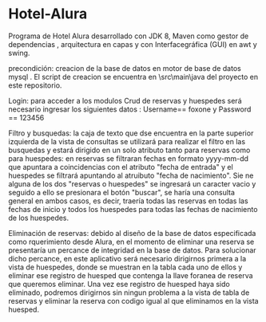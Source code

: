 # Hotel-Alura


Programa  de Hotel Alura desarrollado  con JDK 8, Maven como gestor de dependencias , arquitectura en capas y  con Interfacegráfica (GUI) en awt y swing.


precondición: creacion de la base de datos  en motor de base de datos mysql . El script de creacion se encuentra en \src\main\java  del proyecto en este repositorio.


Login: para acceder a los modulos Crud de reservas  y huespedes será necesario ingresar los siguientes datos : Username== foxone y Password == 123456


Filtro y busquedas:  la caja de texto  que dse encuentra en la parte superior izquierda de la vista de  consultas  se  utilizará para realizar el  filtro  en las busquedas   y estará dirigido en un solo atributo  tanto  para reservas como para huespedes: 
en reservas se filtraran fechas en formato yyyy-mm-dd que apuntara a coincidencias con  el atributo "fecha de entrada" y el huespedes se filtrará apuntando al 
atruibuto "fecha de nacimiento". Sie ne alguna de  los dos "reservas o  huespedes" se ingresará  un caracter vacio  y seguido a ello  se presionara el botón "buscar",
se haría una consulta general en ambos casos, es decir, traería todas las reservas en todas las fechas de inicio y todos los huespedes para todas las fechas de 
nacimiento de los huespedes.


Eliminación de reservas:  debido al diseño de la base de datos especificada como rquerimiento desde Alura, en el momento de eliminar una reserva se presentaría
un percance de integridad  en la base de datos. Para solucionar dicho percance, en este aplicativo será necesario dirigirnos primera a la vista de huespedes,
donde se muestran en la tabla cada uno de ellos y eliminar ese registro de huesped que contenga la llave foranea de reserva que queremos eliminar. Una vez ese registro
de huesped haya sido eliminado, podremos dirigirnos sin ningun problema a  la vista de tabla de reservas y eliminar la reserva con codigo igual al que eliminamos
en  la vista  huesped.


